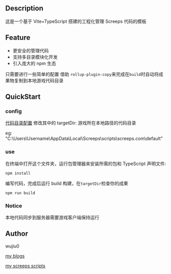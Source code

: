 ## Description

这是一个基于 Vite+TypeScript 搭建的工程化管理 Screeps 代码的模板

## Feature

- 更安全的管理代码
- 支持多目录模块化开发
- 引入庞大的 npm 生态

只需要进行一些简单的配置
借助 `rollup-plugin-copy`来完成在`build`时自动将成果物复制到本地游戏代码目录

## QuickStart

### config

[代码目录配置](screeps.config.js)
修改其中的 targetDir: 游戏所在本地路径的代码目录

eg: "C:\\Users\\Username\\AppData\\Local\\Screeps\\scripts\\screeps.com\\default"

### use

在终端中打开这个文件夹，运行包管理器来安装所需的包和 TypeScript 声明文件:

```shell
npm install
```

编写代码，完成后运行 build 构建，在`targetDir`检查你的成果

```shell
npm run build
```
### Notice
本地代码同步到服务器需要游戏客户端保持运行

## Author

wujiu0

[my blogs](https://wujiu0.github.io)

[my screeps scripts](https://github.com/wujiu0/screeps-vite-ts)
